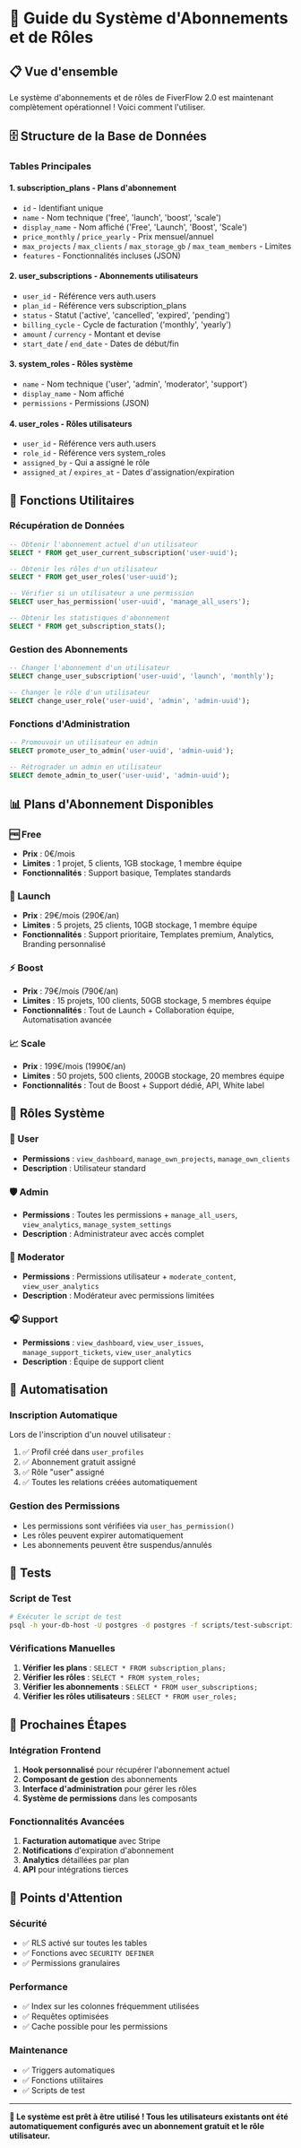 # 🎯 Guide du Système d'Abonnements et de Rôles

## 📋 Vue d'ensemble

Le système d'abonnements et de rôles de FiverFlow 2.0 est maintenant complètement opérationnel ! Voici comment l'utiliser.

## 🗄️ Structure de la Base de Données

### **Tables Principales**

#### 1. **subscription_plans** - Plans d'abonnement
- `id` - Identifiant unique
- `name` - Nom technique ('free', 'launch', 'boost', 'scale')
- `display_name` - Nom affiché ('Free', 'Launch', 'Boost', 'Scale')
- `price_monthly` / `price_yearly` - Prix mensuel/annuel
- `max_projects` / `max_clients` / `max_storage_gb` / `max_team_members` - Limites
- `features` - Fonctionnalités incluses (JSON)

#### 2. **user_subscriptions** - Abonnements utilisateurs
- `user_id` - Référence vers auth.users
- `plan_id` - Référence vers subscription_plans
- `status` - Statut ('active', 'cancelled', 'expired', 'pending')
- `billing_cycle` - Cycle de facturation ('monthly', 'yearly')
- `amount` / `currency` - Montant et devise
- `start_date` / `end_date` - Dates de début/fin

#### 3. **system_roles** - Rôles système
- `name` - Nom technique ('user', 'admin', 'moderator', 'support')
- `display_name` - Nom affiché
- `permissions` - Permissions (JSON)

#### 4. **user_roles** - Rôles utilisateurs
- `user_id` - Référence vers auth.users
- `role_id` - Référence vers system_roles
- `assigned_by` - Qui a assigné le rôle
- `assigned_at` / `expires_at` - Dates d'assignation/expiration

## 🚀 Fonctions Utilitaires

### **Récupération de Données**

```sql
-- Obtenir l'abonnement actuel d'un utilisateur
SELECT * FROM get_user_current_subscription('user-uuid');

-- Obtenir les rôles d'un utilisateur
SELECT * FROM get_user_roles('user-uuid');

-- Vérifier si un utilisateur a une permission
SELECT user_has_permission('user-uuid', 'manage_all_users');

-- Obtenir les statistiques d'abonnement
SELECT * FROM get_subscription_stats();
```

### **Gestion des Abonnements**

```sql
-- Changer l'abonnement d'un utilisateur
SELECT change_user_subscription('user-uuid', 'launch', 'monthly');

-- Changer le rôle d'un utilisateur
SELECT change_user_role('user-uuid', 'admin', 'admin-uuid');
```

### **Fonctions d'Administration**

```sql
-- Promouvoir un utilisateur en admin
SELECT promote_user_to_admin('user-uuid', 'admin-uuid');

-- Rétrograder un admin en utilisateur
SELECT demote_admin_to_user('user-uuid', 'admin-uuid');
```

## 📊 Plans d'Abonnement Disponibles

### **🆓 Free**
- **Prix** : 0€/mois
- **Limites** : 1 projet, 5 clients, 1GB stockage, 1 membre équipe
- **Fonctionnalités** : Support basique, Templates standards

### **🚀 Launch**
- **Prix** : 29€/mois (290€/an)
- **Limites** : 5 projets, 25 clients, 10GB stockage, 1 membre équipe
- **Fonctionnalités** : Support prioritaire, Templates premium, Analytics, Branding personnalisé

### **⚡ Boost**
- **Prix** : 79€/mois (790€/an)
- **Limites** : 15 projets, 100 clients, 50GB stockage, 5 membres équipe
- **Fonctionnalités** : Tout de Launch + Collaboration équipe, Automatisation avancée

### **📈 Scale**
- **Prix** : 199€/mois (1990€/an)
- **Limites** : 50 projets, 500 clients, 200GB stockage, 20 membres équipe
- **Fonctionnalités** : Tout de Boost + Support dédié, API, White label

## 👥 Rôles Système

### **👤 User**
- **Permissions** : `view_dashboard`, `manage_own_projects`, `manage_own_clients`
- **Description** : Utilisateur standard

### **🛡️ Admin**
- **Permissions** : Toutes les permissions + `manage_all_users`, `view_analytics`, `manage_system_settings`
- **Description** : Administrateur avec accès complet

### **🔧 Moderator**
- **Permissions** : Permissions utilisateur + `moderate_content`, `view_user_analytics`
- **Description** : Modérateur avec permissions limitées

### **🎧 Support**
- **Permissions** : `view_dashboard`, `view_user_issues`, `manage_support_tickets`, `view_user_analytics`
- **Description** : Équipe de support client

## 🔄 Automatisation

### **Inscription Automatique**
Lors de l'inscription d'un nouvel utilisateur :
1. ✅ Profil créé dans `user_profiles`
2. ✅ Abonnement gratuit assigné
3. ✅ Rôle "user" assigné
4. ✅ Toutes les relations créées automatiquement

### **Gestion des Permissions**
- Les permissions sont vérifiées via `user_has_permission()`
- Les rôles peuvent expirer automatiquement
- Les abonnements peuvent être suspendus/annulés

## 🧪 Tests

### **Script de Test**
```bash
# Exécuter le script de test
psql -h your-db-host -U postgres -d postgres -f scripts/test-subscription-system.sql
```

### **Vérifications Manuelles**
1. **Vérifier les plans** : `SELECT * FROM subscription_plans;`
2. **Vérifier les rôles** : `SELECT * FROM system_roles;`
3. **Vérifier les abonnements** : `SELECT * FROM user_subscriptions;`
4. **Vérifier les rôles utilisateurs** : `SELECT * FROM user_roles;`

## 🎯 Prochaines Étapes

### **Intégration Frontend**
1. **Hook personnalisé** pour récupérer l'abonnement actuel
2. **Composant de gestion** des abonnements
3. **Interface d'administration** pour gérer les rôles
4. **Système de permissions** dans les composants

### **Fonctionnalités Avancées**
1. **Facturation automatique** avec Stripe
2. **Notifications** d'expiration d'abonnement
3. **Analytics** détaillées par plan
4. **API** pour intégrations tierces

## 🚨 Points d'Attention

### **Sécurité**
- ✅ RLS activé sur toutes les tables
- ✅ Fonctions avec `SECURITY DEFINER`
- ✅ Permissions granulaires

### **Performance**
- ✅ Index sur les colonnes fréquemment utilisées
- ✅ Requêtes optimisées
- ✅ Cache possible pour les permissions

### **Maintenance**
- ✅ Triggers automatiques
- ✅ Fonctions utilitaires
- ✅ Scripts de test

---

**🎉 Le système est prêt à être utilisé ! Tous les utilisateurs existants ont été automatiquement configurés avec un abonnement gratuit et le rôle utilisateur.**
